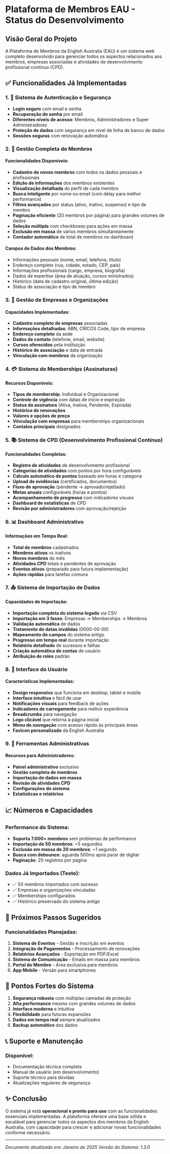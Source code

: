 # Plataforma de Membros EAU - Status do Desenvolvimento

## Visão Geral do Projeto

A Plataforma de Membros da English Australia (EAU) é um sistema web completo desenvolvido para gerenciar todos os aspectos relacionados aos membros, empresas associadas e atividades de desenvolvimento profissional contínuo (CPD).

## ✅ Funcionalidades Já Implementadas

### 1. 🔐 Sistema de Autenticação e Segurança
- **Login seguro** com email e senha
- **Recuperação de senha** por email
- **Diferentes níveis de acesso**: Membros, Administradores e Super Administradores
- **Proteção de dados** com segurança em nível de linha de banco de dados
- **Sessões seguras** com renovação automática

### 2. 👥 Gestão Completa de Membros

#### Funcionalidades Disponíveis:
- **Cadastro de novos membros** com todos os dados pessoais e profissionais
- **Edição de informações** dos membros existentes
- **Visualização detalhada** do perfil de cada membro
- **Busca inteligente** por nome ou email (com delay para melhor performance)
- **Filtros avançados** por status (ativo, inativo, suspenso) e tipo de membro
- **Paginação eficiente** (20 membros por página) para grandes volumes de dados
- **Seleção múltipla** com checkboxes para ações em massa
- **Exclusão em massa** de vários membros simultaneamente
- **Contador automático** de total de membros no dashboard

#### Campos de Dados dos Membros:
- Informações pessoais (nome, email, telefone, título)
- Endereço completo (rua, cidade, estado, CEP, país)
- Informações profissionais (cargo, empresa, biografia)
- Dados de expertise (área de atuação, cursos ministrados)
- Histórico (data de cadastro original, última edição)
- Status de associação e tipo de membro

### 3. 🏢 Gestão de Empresas e Organizações

#### Capacidades Implementadas:
- **Cadastro completo de empresas** associadas
- **Informações detalhadas**: ABN, CRICOS Code, tipo de empresa
- **Endereço completo** da sede
- **Dados de contato** (telefone, email, website)
- **Cursos oferecidos** pela instituição
- **Histórico de associação** e data de entrada
- **Vinculação com membros** da organização

### 4. 💳 Sistema de Memberships (Assinaturas)

#### Recursos Disponíveis:
- **Tipos de membership**: Individual e Organizacional
- **Controle de vigência** com datas de início e expiração
- **Status da assinatura** (Ativa, Inativa, Pendente, Expirada)
- **Histórico de renovações**
- **Valores e opções de preço**
- **Vinculação com empresas** para memberships organizacionais
- **Contatos principais** designados

### 5. 📚 Sistema de CPD (Desenvolvimento Profissional Contínuo)

#### Funcionalidades Completas:
- **Registro de atividades** de desenvolvimento profissional
- **Categorias de atividades** com pontos por hora configuráveis
- **Cálculo automático de pontos** baseado em horas e categoria
- **Upload de evidências** (certificados, documentos)
- **Fluxo de aprovação** (pendente → aprovado/rejeitado)
- **Metas anuais** configuráveis (horas e pontos)
- **Acompanhamento de progresso** com indicadores visuais
- **Dashboard de estatísticas** de CPD
- **Revisão por administradores** com aprovação/rejeição

### 6. 📊 Dashboard Administrativo

#### Informações em Tempo Real:
- **Total de membros** cadastrados
- **Membros ativos** vs inativos
- **Novos membros** do mês
- **Atividades CPD** totais e pendentes de aprovação
- **Eventos ativos** (preparado para futura implementação)
- **Ações rápidas** para tarefas comuns

### 7. 📤 Sistema de Importação de Dados

#### Capacidades de Importação:
- **Importação completa do sistema legado** via CSV
- **Importação em 3 fases**: Empresas → Memberships → Membros
- **Validação automática** de dados
- **Tratamento de datas inválidas** (0000-00-00)
- **Mapeamento de campos** do sistema antigo
- **Progresso em tempo real** durante importação
- **Relatório detalhado** de sucessos e falhas
- **Criação automática de contas** de usuário
- **Atribuição de roles** padrão

### 8. 🎨 Interface do Usuário

#### Características Implementadas:
- **Design responsivo** que funciona em desktop, tablet e mobile
- **Interface intuitiva** e fácil de usar
- **Notificações visuais** para feedback de ações
- **Indicadores de carregamento** para melhor experiência
- **Breadcrumbs** para navegação
- **Logo clicável** que retorna à página inicial
- **Menu de navegação** com acesso rápido às principais áreas
- **Favicon personalizado** da English Australia

### 9. 🔧 Ferramentas Administrativas

#### Recursos para Administradores:
- **Painel administrativo** exclusivo
- **Gestão completa de membros**
- **Importação de dados em massa**
- **Revisão de atividades CPD**
- **Configurações do sistema**
- **Estatísticas e relatórios**

## 📈 Números e Capacidades

### Performance do Sistema:
- **Suporta 7.000+ membros** sem problemas de performance
- **Importação de 50 membros**: ~5 segundos
- **Exclusão em massa de 20 membros**: ~1 segundo
- **Busca com debounce**: aguarda 500ms após parar de digitar
- **Paginação**: 20 registros por página

### Dados Já Importados (Teste):
- ✅ 50 membros importados com sucesso
- ✅ Empresas e organizações vinculadas
- ✅ Memberships configurados
- ✅ Histórico preservado do sistema antigo

## 🚀 Próximos Passos Sugeridos

### Funcionalidades Planejadas:
1. **Sistema de Eventos** - Gestão e inscrição em eventos
2. **Integração de Pagamentos** - Processamento de renovações
3. **Relatórios Avançados** - Exportação em PDF/Excel
4. **Sistema de Comunicação** - Emails em massa para membros
5. **Portal do Membro** - Área exclusiva para membros
6. **App Mobile** - Versão para smartphones

## 💪 Pontos Fortes do Sistema

1. **Segurança robusta** com múltiplas camadas de proteção
2. **Alta performance** mesmo com grandes volumes de dados
3. **Interface moderna** e intuitiva
4. **Flexibilidade** para futuras expansões
5. **Dados em tempo real** sempre atualizados
6. **Backup automático** dos dados

## 📞 Suporte e Manutenção

### Disponível:
- Documentação técnica completa
- Manual de usuário (em desenvolvimento)
- Suporte técnico para dúvidas
- Atualizações regulares de segurança

## ✨ Conclusão

O sistema já está **operacional e pronto para uso** com as funcionalidades essenciais implementadas. A plataforma oferece uma base sólida e escalável para gerenciar todos os aspectos dos membros da English Australia, com capacidade para crescer e adicionar novas funcionalidades conforme necessário.

---

*Documento atualizado em: Janeiro de 2025*
*Versão do Sistema: 1.3.0*